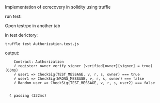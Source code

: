

Implementation of ecrecovery in solidity using truffle 

run test:

Open testrpc in another tab

in test derictory:
```
truffle test Authorization.test.js
```

output:</br>
```
    Contract: Authorization
    √ register: owner verify signer (verified[owner][signer] = true) (63ms)
    √ user1 => CheckSig(TEST_MESSAGE, v, r, s, owner) === true
    √ user1 => CheckSig(WRONG_MESSAGE, v, r, s, owner) === false
    √ Random user => CheckSig(TEST_MESSAGE, v, r, s, user2) === false


  4 passing (332ms)
 ```
